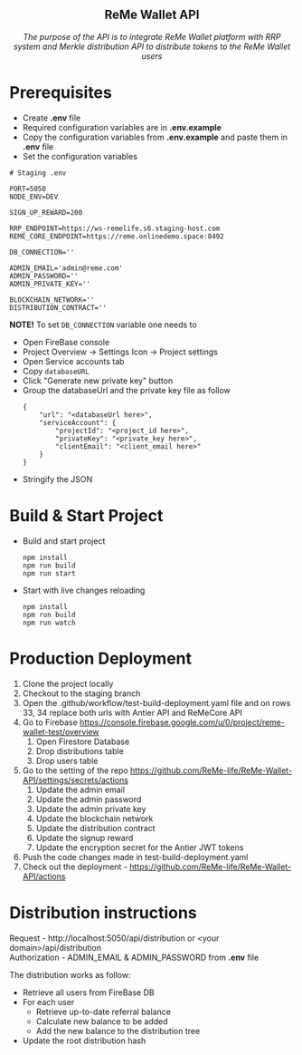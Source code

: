<h2 align="center">ReMe Wallet API</h2>

<p align="center"><i>The purpose of the API is to integrate ReMe Wallet platform with RRP system and Merkle distribution API to distribute tokens to the ReMe Wallet users</i><p>

# Prerequisites
* Create **.env** file
* Required configuration variables are in **.env.example**
* Copy the configuration variables from **.env.example** and paste them in **.env** file
* Set the configuration variables



```
# Staging .env

PORT=5050
NODE_ENV=DEV

SIGN_UP_REWARD=200

RRP_ENDPOINT=https://ws-remelife.s6.staging-host.com
REME_CORE_ENDPOINT=https://reme.onlinedemo.space:8492

DB_CONNECTION=''

ADMIN_EMAIL='admin@reme.com'
ADMIN_PASSWORD=''
ADMIN_PRIVATE_KEY=''

BLOCKCHAIN_NETWORK=''
DISTRIBUTION_CONTRACT=''
```

**NOTE!** To set `DB_CONNECTION` variable one needs to
* Open FireBase console 
* Project Overview -> Settings Icon -> Project settings
* Open Service accounts tab
* Copy `databaseURL`
* Click "Generate new private key" button
* Group the databaseUrl and the private key file as follow
    ``` 
    {
        "url": "<databaseUrl here>",
        "serviceAccount": {
            "projectId": "<project_id here>",
            "privateKey": "<private_key here>",
            "clientEmail": "<client_email here>"
        }
    }
    ```
* Stringify the JSON


# Build & Start Project

* Build and start project

    ```
    npm install
    npm run build
    npm run start
    ```

* Start with live changes reloading
    ```
    npm install
    npm run build
    npm run watch
    ```
    
# Production Deployment
1. Clone the project locally
2. Checkout to the staging branch
2. Open the .github/workflow/test-build-deployment.yaml file and on rows 33, 34 replace both urls with Antier API and ReMeCore API
3. Go to Firebase https://console.firebase.google.com/u/0/project/reme-wallet-test/overview
    1. Open Firestore Database
    2. Drop distributions table
    3. Drop users table
4. Go to the setting of the repo https://github.com/ReMe-life/ReMe-Wallet-API/settings/secrets/actions
    1. Update the admin email
    2. Update the admin password
    3. Update the admin private key
    4. Update the blockchain network
    5. Update the distribution contract
    6. Update the signup reward 
    7. Update the encryption secret for the Antier JWT tokens
5. Push the code changes made in test-build-deployment.yaml
6. Check out the deployment - https://github.com/ReMe-life/ReMe-Wallet-API/actions


# Distribution instructions

Request - http://localhost:5050/api/distribution or \<your domain\>/api/distribution   
Authorization - ADMIN_EMAIL & ADMIN_PASSWORD from **.env** file

The distribution works as follow:   
* Retrieve all users from FireBase DB
* For each user
    * Retrieve up-to-date referral balance
    * Calculate new balance to be added
    * Add the new balance to the distribution tree
* Update the root distribution hash